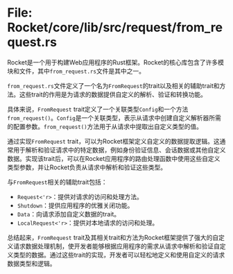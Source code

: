 # File: Rocket/core/lib/src/request/from_request.rs

Rocket是一个用于构建Web应用程序的Rust框架。Rocket的核心库包含了许多模块和文件，其中`from_request.rs`文件是其中之一。

`from_request.rs`文件定义了一个名为`FromRequest`的trait以及相关的辅助trait和方法。这些trait的作用是为请求的数据提供自定义的解析、验证和转换功能。

具体来说，`FromRequest` trait定义了一个关联类型`Config`和一个方法`from_request()`。`Config`是一个关联类型，表示从请求中创建自定义解析器所需的配置参数。`from_request()`方法用于从请求中提取出自定义类型的值。

通过实现`FromRequest` trait，可以为Rocket框架定义自定义的数据提取逻辑。这通常用于解析和验证请求中的特定数据，例如身份验证信息、会话数据或其他自定义数据。实现该trait后，可以在Rocket应用程序的路由处理函数中使用这些自定义类型参数，并让Rocket负责从请求中解析和验证这些类型。

与`FromRequest`相关的辅助trait包括：
- `Request<'r>`：提供对请求的访问和处理方法。
- `Shutdown`：提供应用程序的优雅关闭功能。
- `Data`：向请求添加自定义数据的trait。
- `LocalRequest<'r>`：提供对本地请求的访问和处理。

总结起来，`FromRequest` trait及其相关trait和方法为Rocket框架提供了强大的自定义请求数据处理机制，使开发者能够根据应用程序的需求从请求中解析和验证自定义类型的数据。通过这些trait的实现，开发者可以轻松地定义和使用自定义的请求数据类型和逻辑。

